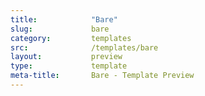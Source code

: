 ```yaml
---
title:            "Bare"
slug:             bare
category:         templates
src:              /templates/bare
layout:           preview
type:             template
meta-title:       Bare - Template Preview
---
```

